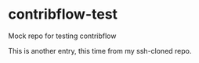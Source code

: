 contribflow-test
================

Mock repo for testing contribflow

This is another entry, this time from my ssh-cloned repo.


